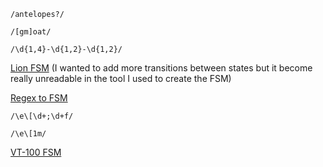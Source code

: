     /antelopes?/

    /[gm]oat/

    /\d{1,4}-\d{1,2}-\d{1,2}/

[Lion FSM](lion.png)  (I wanted to add more transitions between states but it become really unreadable in the tool I used to create the FSM)

[Regex to FSM](regex_fsm.png)

    /\e\[\d+;\d+f/

    /\e\[1m/

[VT-100 FSM](vt100_fsm.png)